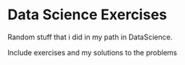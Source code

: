 # Data Science Exercises

Random stuff that i did in my path in DataScience.

Include exercises and my solutions to the problems

